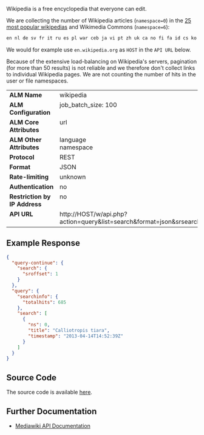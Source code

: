 Wikipedia is a free encyclopedia that everyone can edit.

We are collecting the number of Wikipedia articles (`namespace=0`) in the [25 most popular wikipedias](https://meta.wikimedia.org/wiki/List_of_Wikipedias#All_Wikipedias_ordered_by_number_of_articles) and Wikimedia Commons (`namespace=6`):

```sh
en nl de sv fr it ru es pl war ceb ja vi pt zh uk ca no fi fa id cs ko hu ar commons
```

We would for example use `en.wikipedia.org` as `HOST` in the `API URL` below.

Because of the extensive load-balancing on Wikipedia's servers, pagination (for more than 50 results) is not reliable and we therefore don't collect links to individual Wikipedia pages. We are not counting the number of hits in the user or file namespaces.

<table width=100% border="0" cellspacing="0" cellpadding="0">
<tbody>
<tr>
<td valign="top" width=30%><strong>ALM Name</strong></td>
<td valign="top" width=70%>wikipedia</td>
</tr>
<tr>
<td valign="top" width=20%><strong>ALM Configuration</strong></td>
<td valign="top" width=80%>job_batch_size: 100</td>
</tr>
<tr>
<td valign="top" width=20%><strong>ALM Core Attributes</strong></td>
<td valign="top" width=80%>url</td>
</tr>
<td valign="top" width=20%><strong>ALM Other Attributes</strong></td>
<td valign="top" width=80%>language<br/>namespace</td>
</tr>
<tr>
<td valign="top" width=30%><strong>Protocol</strong></td>
<td valign="top" width=70%>REST</td>
</tr>
<tr>
<td valign="top" width=30%><strong>Format</strong></td>
<td valign="top" width=70%>JSON</td>
</tr>
<tr>
<td valign="top" width=20%><strong>Rate-limiting</strong></td>
<td valign="top" width=80%>unknown</td>
</tr>
<tr>
<td valign="top" width=20%><strong>Authentication</strong></td>
<td valign="top" width=80%>no</td>
</tr>
<tr>
<td valign="top" width=20%><strong>Restriction by IP Address</strong></td>
<td valign="top" width=80%>no</td>
</tr>
<tr>
<td valign="top" width=20%><strong>API URL</strong></td>
<td valign="top" width=80%>http://HOST/w/api.php?action=query&list=search&format=json&srsearch=%22DOI%22&srnamespace=NAMESPACE&srwhat=text&srinfo=totalhits&srprop=timestamp&srlimit=1</td>
</tr>
</tbody>
</table>

## Example Response

```json
{
  "query-continue": {
    "search": {
      "sroffset": 1
    }
  },
  "query": {
    "searchinfo": {
      "totalhits": 685
    },
    "search": [
      {
        "ns": 0,
        "title": "Calliotropis tiara",
        "timestamp": "2013-04-14T14:52:39Z"
      }
    ]
  }
}
```

## Source Code
The source code is available [here](https://github.com/articlemetrics/alm/blob/master/app/models/sources/wikipedia.rb).

## Further Documentation
* [Mediawiki API Documentation](http://www.mediawiki.org/wiki/API:Main_page)